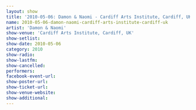 ```yaml
---
layout: show
title: '2010-05-06: Damon & Naomi - Cardiff Arts Institute, Cardiff, UK'
name: 2010-05-06-damon-naomi-cardiff-arts-institute-cardiff-uk
artist: 'Damon & Naomi'
show-venue: 'Cardiff Arts Institute, Cardiff, UK'
show-setlist: 
show-date: 2010-05-06
category: 2010
show-radio: 
show-lastfm: 
show-cancelled: 
performers: 
facebook-event-url: 
show-poster-url: 
show-ticket-url: 
show-venue-website: 
show-additional: 
---
```


